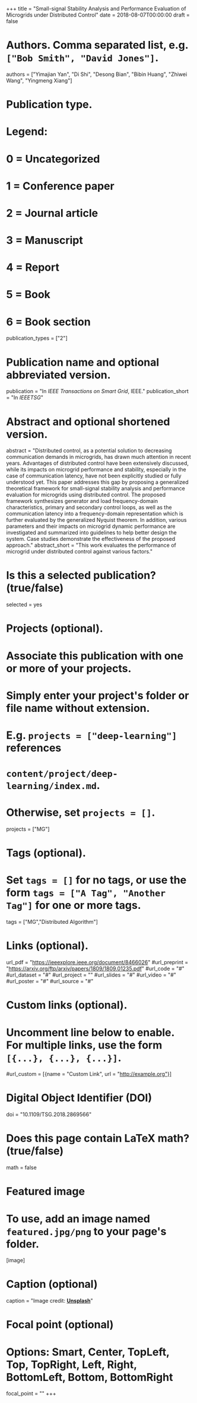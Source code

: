 +++
title = "Small-signal Stability Analysis and Performance Evaluation of Microgrids under Distributed Control"
date = 2018-08-07T00:00:00
draft = false

# Authors. Comma separated list, e.g. `["Bob Smith", "David Jones"]`.
authors = ["Yimajian Yan", "Di Shi", "Desong Bian", "Bibin Huang", "Zhiwei Wang", "Yingmeng Xiang"]

# Publication type.
# Legend:
# 0 = Uncategorized
# 1 = Conference paper
# 2 = Journal article
# 3 = Manuscript
# 4 = Report
# 5 = Book
# 6 = Book section
publication_types = ["2"]

# Publication name and optional abbreviated version.
publication = "In *IEEE Transactions on Smart Grid*, IEEE."
publication_short = "In *IEEETSG*"

# Abstract and optional shortened version.
abstract = "Distributed control, as a potential solution to decreasing communication demands in microgrids, has drawn much attention in recent years. Advantages of distributed control have been extensively discussed, while its impacts on microgrid performance and stability, especially in the case of communication latency, have not been explicitly studied or fully understood yet. This paper addresses this gap by proposing a generalized theoretical framework for small-signal stability analysis and performance evaluation for microgrids using distributed control. The proposed framework synthesizes generator and load frequency-domain characteristics, primary and secondary control loops, as well as the communication latency into a frequency-domain representation which is further evaluated by the generalized Nyquist theorem. In addition, various parameters and their impacts on microgrid dynamic performance are investigated and summarized into guidelines to help better design the system. Case studies demonstrate the effectiveness of the proposed approach."
abstract_short = "This work evaluates the performance of microgrid under distributed control against various factors."

# Is this a selected publication? (true/false)
selected = yes

# Projects (optional).
#   Associate this publication with one or more of your projects.
#   Simply enter your project's folder or file name without extension.
#   E.g. `projects = ["deep-learning"]` references 
#   `content/project/deep-learning/index.md`.
#   Otherwise, set `projects = []`.
projects = ["MG"]

# Tags (optional).
#   Set `tags = []` for no tags, or use the form `tags = ["A Tag", "Another Tag"]` for one or more tags.
tags = ["MG","Distributed Algorithm"]

# Links (optional).
url_pdf = "https://ieeexplore.ieee.org/document/8466026"
#url_preprint = "https://arxiv.org/ftp/arxiv/papers/1809/1809.01235.pdf"
#url_code = "#"
#url_dataset = "#"
#url_project = ""
#url_slides = "#"
#url_video = "#"
#url_poster = "#"
#url_source = "#"

# Custom links (optional).
#   Uncomment line below to enable. For multiple links, use the form `[{...}, {...}, {...}]`.
#url_custom = [{name = "Custom Link", url = "http://example.org"}]

# Digital Object Identifier (DOI)
doi = "10.1109/TSG.2018.2869566"

# Does this page contain LaTeX math? (true/false)
math = false

# Featured image
# To use, add an image named `featured.jpg/png` to your page's folder. 
[image]
  # Caption (optional)
  caption = "Image credit: [**Unsplash**](https://unsplash.com/photos/pLCdAaMFLTE)"

  # Focal point (optional)
  # Options: Smart, Center, TopLeft, Top, TopRight, Left, Right, BottomLeft, Bottom, BottomRight
  focal_point = ""
+++
